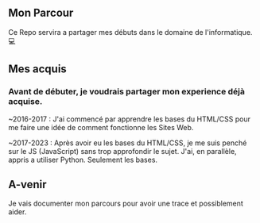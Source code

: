 ## Mon Parcour

Ce Repo servira a partager mes débuts dans le domaine de l'informatique. 💻

## Mes acquis

### Avant de débuter, je voudrais partager mon experience déjà acquise.

~2016-2017 : J'ai commencé par apprendre les bases du HTML/CSS pour me faire une idée de comment fonctionne les Sites Web.

~2017-2023 : Après avoir eu les bases du HTML/CSS, je me suis penché sur le JS (JavaScript) sans trop approfondir le sujet. J'ai, en parallèle, appris a utiliser Python. Seulement les bases.


## A-venir

Je vais documenter mon parcours pour avoir une trace et possiblement aider.
